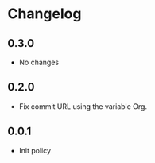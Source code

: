 # Changelog

## 0.3.0

* No changes

## 0.2.0

* Fix commit URL using the variable Org.

## 0.0.1

* Init policy
